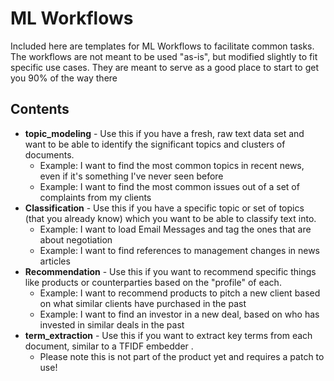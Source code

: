 # ML Workflows

Included here are templates for ML Workflows to facilitate common tasks.
The workflows are not meant to be used "as-is", but modified slightly to fit specific use cases. They are meant to serve as a good place to start to get you 90% of the way there

## Contents

* __topic_modeling__ - Use this if you have a fresh, raw text data set and want to be able to identify the significant topics and clusters of documents.
  * Example: I want to find the most common topics in recent news, even if it's something I've never seen before
  * Example: I want to find the most common issues out of a set of complaints from my clients
* __Classification__ - Use this if you have a specific topic or set of topics (that you already know) which you want to be able to classify text into.
  * Example: I want to load Email Messages and tag the ones that are about negotiation
  * Example: I want to find references to management changes in news articles
* __Recommendation__ - Use this if you want to recommend specific things like products or counterparties based on the "profile" of each.
  * Example: I want to recommend products to pitch a new client based on what similar clients have purchased in the past
  * Example: I want to find an investor in a new deal, based on who has invested in similar deals in the past
* __term_extraction__ - Use this if you want to extract key terms from each document, similar to a TFIDF embedder .
  * Please note this is not part of the product yet and requires a patch to use!
